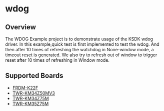 # wdog

## Overview
The WDOG Example project is to demonstrate usage of the KSDK wdog driver.
In this example,quick test is first implemented to test the wdog.
And then after 10 times of refreshing the watchdog in None-window mode, a timeout reset is generated.
We also try to refresh out of window to trigger reset after 10 times of refreshing in Window mode.

## Supported Boards
- [FRDM-K22F](../../_boards/frdmk22f/driver_examples/wdog/example_board_readme.md)
- [TWR-KM34Z50MV3](../../_boards/twrkm34z50mv3/driver_examples/wdog/example_board_readme.md)
- [TWR-KM34Z75M](../../_boards/twrkm34z75m/driver_examples/wdog/example_board_readme.md)
- [TWR-KM35Z75M](../../_boards/twrkm35z75m/driver_examples/wdog/example_board_readme.md)

